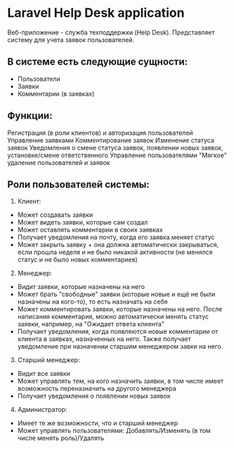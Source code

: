 # Laravel Help Desk application
Веб-приложение - служба техподдержки (Help Desk).
Представляет систему для учета заявок пользователей.

## В системе есть следующие сущности:
- Пользователи
- Заявки
- Комментарии (в заявках)


## Функции:
Регистрация (в роли клиентов) и авторизация пользователей
Управление заявками
Комментирование заявок
Изменение статуса заявок
Уведомления о смене статуса заявок, появлении новых заявок, установке/смене ответственного
Управление пользователями
"Мягкое" удаление пользователей и заявок

## Роли пользователей системы:
1) Клиент:  
- Может создавать заявки
- Может видеть заявки, которые сам создал
- Может оставлять комментарии в своих заявках
- Получает уведомления на почту, когда его заявка меняет статус
- Может закрыть заявку + она должна автоматически закрываться, если прошла неделя и не было никакой активности (не менялся статус и не было новых комментариев)
2) Менеджер:  
- Видит заявки, которые назначены на него
- Может брать "свободные" заявки (которые новые и ещё не были назначены на кого-то), то есть назначать на себя
- Может комментировать заявки, которые назначены на него. После написания комментария, можно автоматически менять статус заявки, например, на "Ожидает ответа клиента"
- Получает уведомления, когда появляются новые комментарии от клиента в заявках, назначенных на него. Также получает уведомление при назначении старшим менеджером завки на него.
3) Старший менеджер:  
- Видит все заявки
- Может управлять тем, на кого назначить заявки, в том числе имеет возможность переназначить на другого менеджера
- Получает уведомления о появлении новых заявок
4) Администратор:
- Имеет те же возможности, что и старший менеджер
- Может управлять пользователями: Добавлять/Изменять (в том числе менять роль)/Удалять
